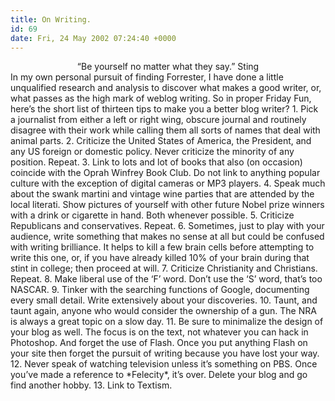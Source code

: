 ```yaml
---
title: On Writing.
id: 69
date: Fri, 24 May 2002 07:24:40 +0000
---
```


<div align="center">“Be yourself no matter what they say.”  
 Sting</div>In my own personal pursuit of finding Forrester, I have done a little unqualified research and analysis to discover what makes a good writer, or, what passes as the high mark of weblog writing.  
 So in proper Friday Fun, here’s the short list of thirteen tips to make you a better blog writer?  
 1. Pick a journalist from either a left or right wing, obscure journal and routinely disagree with their work while calling them all sorts of names that deal with animal parts.  
 2. Criticize the United States of America, the President, and any <span class="caps">US</span> foreign or domestic policy. Never criticize the minority of any position. Repeat.  
 3. Link to lots and lot of books that also (on occasion) coincide with the Oprah Winfrey Book Club. Do not link to anything popular culture with the exception of digital cameras or <span class="caps">MP3</span> players.  
 4. Speak much about the swank martini and vintage wine parties that are attended by the local literati. Show pictures of yourself with other future Nobel prize winners with a drink or cigarette in hand. Both whenever possible.  
 5. Criticize Republicans and conservatives. Repeat.  
 6. Sometimes, just to play with your audience, write something that makes no sense at all but could be confused with writing brilliance. It helps to kill a few brain cells before attempting to write this one, or, if you have already killed 10% of your brain during that stint in college; then proceed at will.  
 7. Criticize Christianity and Christians. Repeat.  
 8. Make liberal use of the ‘F’ word. Don’t use the ‘S’ word, that’s too <span class="caps">NASCAR</span>.  
 9. Tinker with the searching functions of Google, documenting every small detail. Write extensively about your discoveries.  
 10. Taunt, and taunt again, anyone who would consider the ownership of a gun. The <span class="caps">NRA</span> is always a great topic on a slow day.  
 11. Be sure to minimalize the design of your blog as well. The focus is on the text, not whatever you can hack in Photoshop. And forget the use of Flash. Once you put anything Flash on your site then forget the pursuit of writing because you have lost your way.  
 12. Never speak of watching television unless it’s something on <span class="caps">PBS</span>. Once you’ve made a reference to *Felecity*, it’s over. Delete your blog and go find another hobby.  
 13. Link to Textism.


